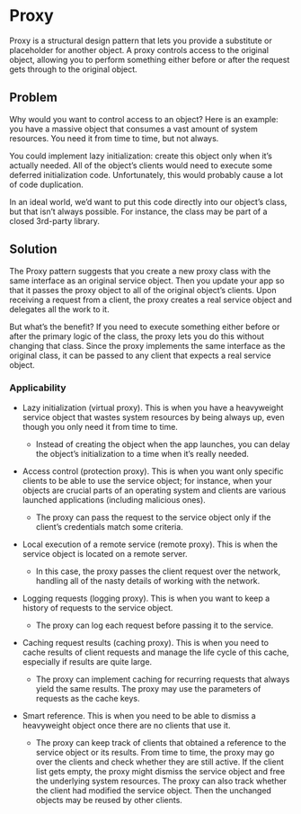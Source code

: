 # Proxy

Proxy is a structural design pattern that lets you provide a substitute or placeholder for another object. A proxy controls access to the original object, allowing you to perform something either before or after the request gets through to the original object.

## Problem

Why would you want to control access to an object? Here is an example: you have a massive object that consumes a vast amount of system resources. You need it from time to time, but not always.

You could implement lazy initialization: create this object only when it’s actually needed. All of the object’s clients would need to execute some deferred initialization code. Unfortunately, this would probably cause a lot of code duplication.

In an ideal world, we’d want to put this code directly into our object’s class, but that isn’t always possible. For instance, the class may be part of a closed 3rd-party library.

## Solution

The Proxy pattern suggests that you create a new proxy class with the same interface as an original service object. Then you update your app so that it passes the proxy object to all of the original object’s clients. Upon receiving a request from a client, the proxy creates a real service object and delegates all the work to it.

But what’s the benefit? If you need to execute something either before or after the primary logic of the class, the proxy lets you do this without changing that class. Since the proxy implements the same interface as the original class, it can be passed to any client that expects a real service object.

### Applicability

-   Lazy initialization (virtual proxy). This is when you have a heavyweight service object that wastes system resources by being always up, even though you only need it from time to time.

    -   Instead of creating the object when the app launches, you can delay the object’s initialization to a time when it’s really needed.

-   Access control (protection proxy). This is when you want only specific clients to be able to use the service object; for instance, when your objects are crucial parts of an operating system and clients are various launched applications (including malicious ones).

    -   The proxy can pass the request to the service object only if the client’s credentials match some criteria.

-   Local execution of a remote service (remote proxy). This is when the service object is located on a remote server.

    -   In this case, the proxy passes the client request over the network, handling all of the nasty details of working with the network.

-   Logging requests (logging proxy). This is when you want to keep a history of requests to the service object.

    -   The proxy can log each request before passing it to the service.

-   Caching request results (caching proxy). This is when you need to cache results of client requests and manage the life cycle of this cache, especially if results are quite large.
   
    -   The proxy can implement caching for recurring requests that always yield the same results. The proxy may use the parameters of requests as the cache keys.

-   Smart reference. This is when you need to be able to dismiss a heavyweight object once there are no clients that use it.
    
    -   The proxy can keep track of clients that obtained a reference to the service object or its results. From time to time, the proxy may go over the clients and check whether they are still active. If the client list gets empty, the proxy might dismiss the service object and free the underlying system resources.
    The proxy can also track whether the client had modified the service object. Then the unchanged objects may be reused by other clients.
